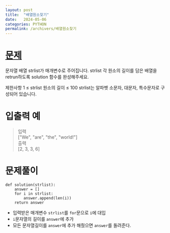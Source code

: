```yaml
---
layout: post
title:  "배열원소찾기"
date:   2024-05-06 
categories: PYTHON
permalink: /archivers/배열원소찾기
---
```

[문제]:https://school.programmers.co.kr/learn/courses/30/lessons/120854?language=python3
# [문제]

문자열 배열 strlist가 매개변수로 주어집니다. strlist 각 원소의 길이를 담은 배열을 retrun하도록 solution 함수를 완성해주세요.

제한사항
1 ≤ strlist 원소의 길이 ≤ 100
strlist는 알파벳 소문자, 대문자, 특수문자로 구성되어 있습니다.

# 입출력 예
>입력  
>["We", "are", "the", "world!"]  
>츨력  
>[2, 3, 3, 6]


# 문제풀이
```
def solution(strlist):
    answer = []
    for i in strlist:
        answer.append(len(i))
    return answer
```
- 입력받은 매개변수 `strlist`를 `for`문으로 `i`에 대입
- `i`문자열의 길이를 `answer`에 추가
- 모든 문자열길이를 `answer`에 추가 해줬으면 `answer`를 돌려준다.
